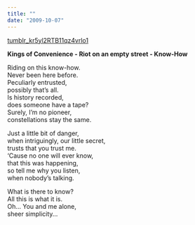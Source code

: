 ```yaml
---
title: ""
date: "2009-10-07"
---
```


[tumblr\_kr5yl2RTB11qz4vrlo1](/wp-content/uploads/2009/10/tumblr_kr5yl2RTB11qz4vrlo1.mp3)

**Kings of Convenience - Riot on an empty street - Know-How**

Riding on this know-how.  
Never been here before.  
Peculiarly entrusted,  
possibly that’s all.  
Is history recorded,  
does someone have a tape?  
Surely, I’m no pioneer,  
constellations stay the same.  
  
Just a little bit of danger,  
when intriguingly, our little secret,  
trusts that you trust me.  
‘Cause no one will ever know,  
that this was happening,  
so tell me why you listen,  
when nobody’s talking.  
  
What is there to know?  
All this is what it is.  
Oh… You and me alone,  
sheer simplicity…

